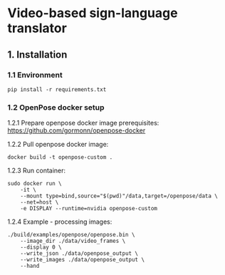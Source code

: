 # Video-based sign-language translator

## 1. Installation
### 1.1 Environment
```
pip install -r requirements.txt
```
### 1.2 OpenPose docker setup
1.2.1 Prepare openpose docker image prerequisites:
https://github.com/gormonn/openpose-docker

1.2.2 Pull openpose docker image:
```
docker build -t openpose-custom .
```
1.2.3 Run container:

```
sudo docker run \
    -it \
    --mount type=bind,source="$(pwd)"/data,target=/openpose/data \
    --net=host \
    -e DISPLAY --runtime=nvidia openpose-custom
```

1.2.4 Example - processing images:
```
./build/examples/openpose/openpose.bin \
    --image_dir ./data/video_frames \
    --display 0 \
    --write_json ./data/openpose_output \
    --write_images ./data/openpose_output \
    --hand
```
